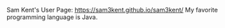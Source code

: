 Sam Kent's User Page:
https://sam3kent.github.io/sam3kent/
My favorite programming language is Java.
